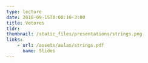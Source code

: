 ```yaml
---
type: lecture
date: 2018-09-15T0:00:10-3:00
title: Vetores
tldr: 
thumbnail: /static_files/presentations/strings.png
links: 
    - url: /assets/aulas/strings.pdf
      name: Slides
---
```

